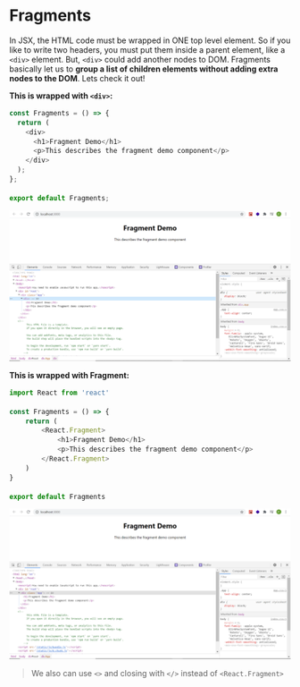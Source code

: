 # Fragments

In JSX, the HTML code must be wrapped in ONE top level element. So if you like to write two headers, you must put them inside a parent element, like a `<div>` element. But, `<div>` could add another nodes to DOM. Fragments basically let us to **group a list of children elements without adding extra nodes to the DOM**. Lets check it out!

**This is wrapped with `<div>`:**

```js
const Fragments = () => {
  return (
    <div>
      <h1>Fragment Demo</h1>
      <p>This describes the fragment demo component</p>
    </div>
  );
};

export default Fragments;
```

![img](./img/1-min.png)

**This is wrapped with Fragment:**

```js
import React from 'react'

const Fragments = () => {
    return (
        <React.Fragment>
            <h1>Fragment Demo</h1>
            <p>This describes the fragment demo component</p>
        </React.Fragment>
    )
}

export default Fragments
```

![img](./img/2-min.png)

> We also can use `<>` and closing with `</>` instead of `<React.Fragment>`
